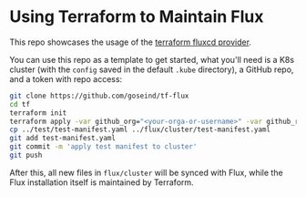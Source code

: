 # Using Terraform to Maintain Flux

This repo showcases the usage of the [terraform fluxcd provider](https://registry.terraform.io/providers/fluxcd/flux/latest).

You can use this repo as a template to get started, what you'll need is a K8s cluster (with the `config` saved in the default `.kube` directory), a GitHub repo, and a token with repo access:

```bash
git clone https://github.com/goseind/tf-flux
cd tf
terraform init
terraform apply -var github_org="<your-orga-or-username>" -var github_repository="<your-repo-name>" -var github_token="<your-token>"
cp ../test/test-manifest.yaml ../flux/cluster/test-manifest.yaml
git add test-manifest.yaml
git commit -m 'apply test manifest to cluster'
git push
```

After this, all new files in `flux/cluster` will be synced with Flux, while the Flux installation itself is maintained by Terraform.
